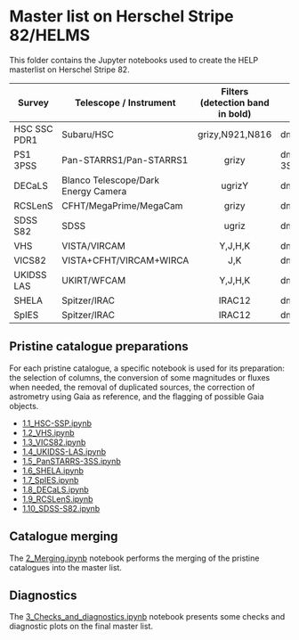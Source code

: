 # Master list on Herschel Stripe 82/HELMS

This folder contains the Jupyter notebooks used to create the HELP masterlist on
Herschel Stripe 82. 

| Survey     | Telescope / Instrument      |      Filters (detection band in bold)      | Location                    |
|------------|-----------------------------|:------------------------------------------:|-----------------------------|
| HSC SSC PDR1 | Subaru/HSC                |   grizy,N921,N816                          | dmu0_HSC                    |
| PS1 3PSS   | Pan-STARRS1/Pan-STARRS1     |   grizy                                    | dmu0_PanSTARRS1-3SS         |
| DECaLS     | Blanco Telescope/Dark Energy Camera| ugrizY                              | dmu0_DECaLS                 |
| RCSLenS    | CFHT/MegaPrime/MegaCam      |   grizy                                    | dmu0_RCSLenS                |
| SDSS S82   | SDSS                        |   ugriz                                    | dmu0_SDSS-S82               |
| VHS        | VISTA/VIRCAM                |   Y,J,H,K                                  | dmu0_VISTA-VHS              |
| VICS82     | VISTA+CFHT/VIRCAM+WIRCA     |   J,K                                      | dmu0_VICS82                 |
| UKIDSS LAS | UKIRT/WFCAM                 |   Y,J,H,K                                  | dmu0_UKIDSS-LAS             | 
| SHELA      | Spitzer/IRAC                |   IRAC12                                   | dmu0_SHELA                  |
| SpIES      | Spitzer/IRAC                |   IRAC12                                   | dmu0_SpIES                  |

## Pristine catalogue preparations

For each pristine catalogue, a specific notebook is used for its preparation:
the selection of columns, the conversion of some magnitudes or fluxes when
needed, the removal of duplicated sources, the correction of astrometry using
Gaia as reference, and the flagging of possible Gaia objects.

- [1.1_HSC-SSP.ipynb](1.1_HSC-SSP.ipynb) 
- [1.2_VHS.ipynb](1.2_VHS.ipynb) 
- [1.3_VICS82.ipynb](1.3_VICS82.ipynb)
- [1.4_UKIDSS-LAS.ipynb](1.4_UKIDSS-LAS.ipynb) 
- [1.5_PanSTARRS-3SS.ipynb](1.5_PanSTARRS-3SS.ipynb) 
- [1.6_SHELA.ipynb](1.6_SHELA.ipynb)
- [1.7_SpIES.ipynb](1.7_SpIES.ipynb)
- [1.8_DECaLS.ipynb](1.8_DECaLS.ipynb)
- [1.9_RCSLenS.ipynb](1.9_RCSLenS.ipynb)
- [1.10_SDSS-S82.ipynb](1.10_SDSS-S82.ipynb)


## Catalogue merging

The [2_Merging.ipynb](2_Merging.ipynb) notebook performs the merging of the
pristine catalogues into the master list.

## Diagnostics

The [3_Checks_and_diagnostics.ipynb](3_Checks_and_diagnostics.ipynb) notebook
presents some checks and diagnostic plots on the final master list.
